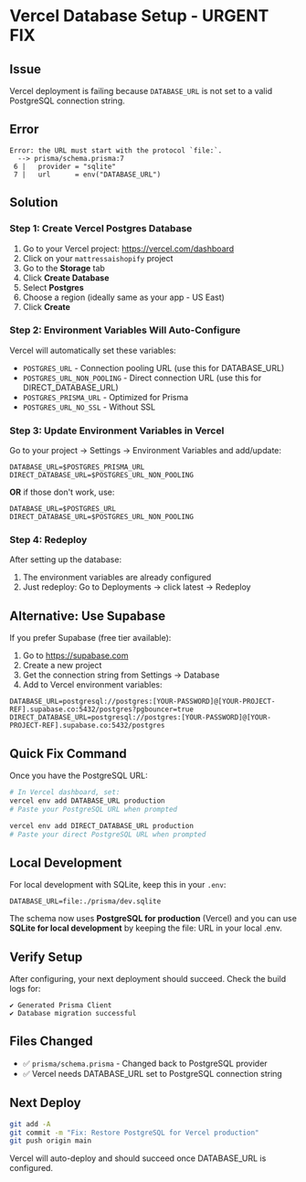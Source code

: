 # Vercel Database Setup - URGENT FIX

## Issue
Vercel deployment is failing because `DATABASE_URL` is not set to a valid PostgreSQL connection string.

## Error
```
Error: the URL must start with the protocol `file:`.
  --> prisma/schema.prisma:7
 6 |   provider = "sqlite"
 7 |   url      = env("DATABASE_URL")
```

## Solution

### Step 1: Create Vercel Postgres Database

1. Go to your Vercel project: https://vercel.com/dashboard
2. Click on your `mattressaishopify` project
3. Go to the **Storage** tab
4. Click **Create Database**
5. Select **Postgres**
6. Choose a region (ideally same as your app - US East)
7. Click **Create**

### Step 2: Environment Variables Will Auto-Configure

Vercel will automatically set these variables:
- `POSTGRES_URL` - Connection pooling URL (use this for DATABASE_URL)
- `POSTGRES_URL_NON_POOLING` - Direct connection URL (use this for DIRECT_DATABASE_URL)
- `POSTGRES_PRISMA_URL` - Optimized for Prisma
- `POSTGRES_URL_NO_SSL` - Without SSL

### Step 3: Update Environment Variables in Vercel

Go to your project → Settings → Environment Variables and add/update:

```env
DATABASE_URL=$POSTGRES_PRISMA_URL
DIRECT_DATABASE_URL=$POSTGRES_URL_NON_POOLING
```

**OR** if those don't work, use:

```env
DATABASE_URL=$POSTGRES_URL
DIRECT_DATABASE_URL=$POSTGRES_URL_NON_POOLING
```

### Step 4: Redeploy

After setting up the database:
1. The environment variables are already configured
2. Just redeploy: Go to Deployments → click latest → Redeploy

## Alternative: Use Supabase

If you prefer Supabase (free tier available):

1. Go to https://supabase.com
2. Create a new project
3. Get the connection string from Settings → Database
4. Add to Vercel environment variables:

```env
DATABASE_URL=postgresql://postgres:[YOUR-PASSWORD]@[YOUR-PROJECT-REF].supabase.co:5432/postgres?pgbouncer=true
DIRECT_DATABASE_URL=postgresql://postgres:[YOUR-PASSWORD]@[YOUR-PROJECT-REF].supabase.co:5432/postgres
```

## Quick Fix Command

Once you have the PostgreSQL URL:

```bash
# In Vercel dashboard, set:
vercel env add DATABASE_URL production
# Paste your PostgreSQL URL when prompted

vercel env add DIRECT_DATABASE_URL production
# Paste your direct PostgreSQL URL when prompted
```

## Local Development

For local development with SQLite, keep this in your `.env`:

```env
DATABASE_URL=file:./prisma/dev.sqlite
```

The schema now uses **PostgreSQL for production** (Vercel) and you can use **SQLite for local development** by keeping the file: URL in your local .env.

## Verify Setup

After configuring, your next deployment should succeed. Check the build logs for:

```
✔ Generated Prisma Client
✔ Database migration successful
```

## Files Changed

- ✅ `prisma/schema.prisma` - Changed back to PostgreSQL provider
- ✅ Vercel needs DATABASE_URL set to PostgreSQL connection string

## Next Deploy

```bash
git add -A
git commit -m "Fix: Restore PostgreSQL for Vercel production"
git push origin main
```

Vercel will auto-deploy and should succeed once DATABASE_URL is configured.

